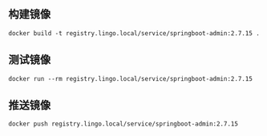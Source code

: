 ## 构建镜像

```shell
docker build -t registry.lingo.local/service/springboot-admin:2.7.15 .
```



## 测试镜像

```shell
docker run --rm registry.lingo.local/service/springboot-admin:2.7.15
```



## 推送镜像

```shell
docker push registry.lingo.local/service/springboot-admin:2.7.15
```

